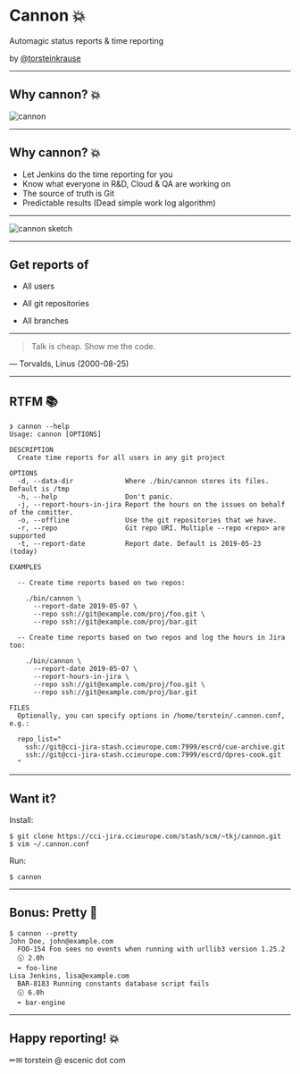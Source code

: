 
# Cannon 💥

Automagic status reports & time reporting

by <a href="https://twitter.com/torsteinkrause">@torsteinkrause</a>

---

## Why cannon? 💥

<img src="http://www.military-today.com/artillery/zuzana.jpg" alt="cannon"/>


---

## Why cannon? 💥

- Let Jenkins do the time reporting for you
- Know what everyone in R&D, Cloud & QA are working on
- The source of truth is Git
- Predictable results (Dead simple work log algorithm)

---

<img src="/graphics/2019/cannon-sketch.jpg" alt="cannon sketch" />

---

## Get reports of

- All users

- All git repositories

- All branches

---

> Talk is cheap. Show me the code.

— Torvalds, Linus (2000-08-25)

---

## RTFM 📚

```
❯ cannon --help
Usage: cannon [OPTIONS]

DESCRIPTION
  Create time reports for all users in any git project

OPTIONS
  -d, --data-dir             Where ./bin/cannon stores its files. Default is /tmp
  -h, --help                 Don't panic.
  -j, --report-hours-in-jira Report the hours on the issues on behalf of the comitter.
  -o, --offline              Use the git repositories that we have.
  -r, --repo                 Git repo URI. Multiple --repo <repo> are supported
  -t, --report-date          Report date. Default is 2019-05-23 (today)

EXAMPLES

  -- Create time reports based on two repos:

    ./bin/cannon \
      --report-date 2019-05-07 \
      --repo ssh://git@example.com/proj/foo.git \
      --repo ssh://git@example.com/proj/bar.git

  -- Create time reports based on two repos and log the hours in Jira too:

    ./bin/cannon \
      --report-date 2019-05-07 \
      --report-hours-in-jira \
      --repo ssh://git@example.com/proj/foo.git \
      --repo ssh://git@example.com/proj/bar.git

FILES
  Optionally, you can specify options in /home/torstein/.cannon.conf, e.g.:

  repo_list="
    ssh://git@cci-jira-stash.ccieurope.com:7999/escrd/cue-archive.git
    ssh://git@cci-jira-stash.ccieurope.com:7999/escrd/dpres-cook.git
  "
```

---

## Want it?

Install: 

```
$ git clone https://cci-jira.ccieurope.com/stash/scm/~tkj/cannon.git
$ vim ~/.cannon.conf
```

Run:
```
$ cannon
```

---

## Bonus: Pretty 💄

```
$ cannon --pretty
John Doe, john@example.com
  FOO-154 Foo sees no events when running with urllib3 version 1.25.2
  🕥 2.0h
  ➡ foo-line
Lisa Jenkins, lisa@example.com
  BAR-8183 Running constants database script fails
  🕥 6.0h
  ➡ bar-engine
```

---

## Happy reporting! 💥

✏✉ torstein @ escenic dot com



